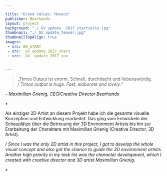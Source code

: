 ```yaml
---

title: "Grand Values: Monaco"
publisher: Bearhands
layout: project
background: "./_GV_update_ 2017_startseite.jpg"
thumbnail: "./_GV_update_teaser.jpg"
thumbnailTopAlign: true
images:
 - src: 00_START
 - src: _GV_update_2017_chars
 - src: _GV_ update_2017_env


---
```


> „Timos Output ist enorm. Schnell, durchdacht und liebenswürdig.  
> */ Timos output is huge. Fast, elaborate and lovely.*“

*– Maximilian Grienig, CEO/Creative Director Bearhands*  

•

Als einziger 2D Artist an diesem Projekt habe ich die gesamte visuelle Konzeption und Entwicklung erarbeitet. Das ging vom Entwickeln der Schauplätze über die Betreuung der 3D Environment Artists bis hin zur Erarbeitung der Charaktere mit Maximilian Grienig (Creative Director, 3D Artist).

*/ Since I was the only 2D artist in this project, I got to develop the whole visual concept and also got the chance to guide the 3D environment artists. Another high priority in my task list was the character development, which I created with creative director and 3D artist Maximilian Grienig.*

• 
